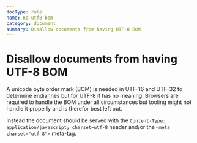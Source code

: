 ```yaml
---
docType: rule
name: no-utf8-bom
category: document
summary: Disallow documents from having UTF-8 BOM
---
```


# Disallow documents from having UTF-8 BOM

A unicode byte order mark (BOM) is needed in UTF-16 and UTF-32 to determine endiannes but for UTF-8 it has no meaning.
Browsers are required to handle the BOM under all circumstances but tooling might not handle it properly and is therefor best left out.

Instead the document should be served with the `Content-Type: application/javascript; charset=utf-8` header and/or the `<meta charset="utf-8">` meta-tag.
